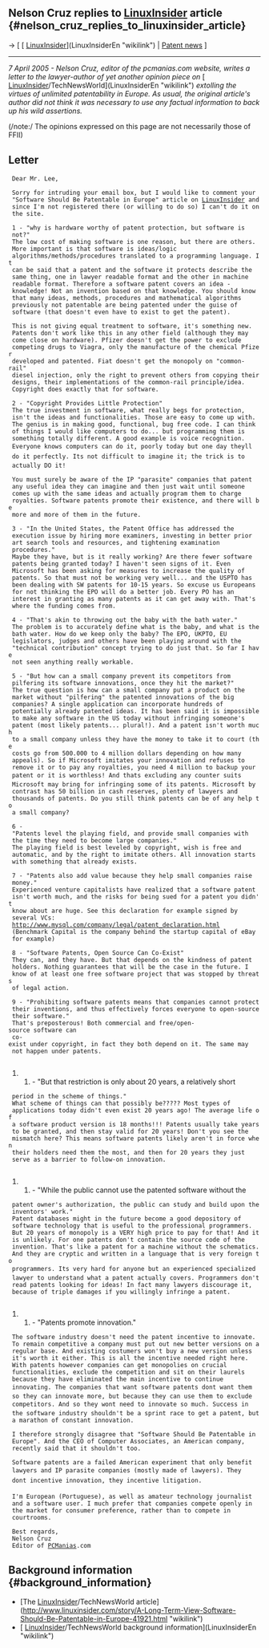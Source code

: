 ## Nelson Cruz replies to [LinuxInsider](LinuxInsider "wikilink") article {#nelson_cruz_replies_to_linuxinsider_article}

-\> \[ [
[LinuxInsider](LinuxInsider "wikilink")](LinuxInsiderEn "wikilink") \| [
Patent news](SwpatcninoEn "wikilink") \]

------------------------------------------------------------------------

*7 April 2005 - Nelson Cruz, editor of the pcmanias.com website, writes
a letter to the lawyer-author of yet another opinion piece on* [
[LinuxInsider](LinuxInsider "wikilink")/TechNewsWorld](LinuxInsiderEn "wikilink")
*extolling the virtues of unlimited patentability in Europe. As usual,
the original article\'s author did not think it was necessary to use any
factual information to back up his wild assertions.*

(/note:/ The opinions expressed on this page are not necessarily those
of FFII)

## Letter

` Dear Mr. Lee,`\
` `\
` Sorry for intruding your email box, but I would like to comment your`\
` "Software Should Be Patentable in Europe" article on `[`LinuxInsider`](LinuxInsider "wikilink")` and`\
` since I'm not registered there (or willing to do so) I can't do it on`\
` the site.`\
` `\
` 1 - "why is hardware worthy of patent protection, but software is`\
` not?"`\
` The low cost of making software is one reason, but there are others.`\
` More important is that software is ideas/logic`\
` algorithms/methods/procedures translated to a programming language. It`\
` can be said that a patent and the software it protects describe the`\
` same thing, one in lawyer readable format and the other in machine`\
` readable format. Therefore a software patent covers an idea -`\
` knowledge! Not an invention based on that knowledge. You should know`\
` that many ideas, methods, procedures and mathematical algorithms`\
` previously not patentable are being patented under the guise of`\
` software (that doesn't even have to exist to get the patent).`\
` `\
` This is not giving equal treatment to software, it's something new.`\
` Patents don't work like this in any other field (although they may`\
` come close on hardware). Pfizer doesn't get the power to exclude`\
` competing drugs to Viagra, only the manufacture of the chemical Pfizer`\
` developed and patented. Fiat doesn't get the monopoly on "common-rail"`\
` diesel injection, only the right to prevent others from copying their`\
` designs, their implementations of the common-rail principle/idea.`\
` Copyright does exactly that for software.`\
` `\
` 2 - "Copyright Provides Little Protection"`\
` The true investment in software, what really begs for protection,`\
` isn't the ideas and functionalities. Those are easy to come up with.`\
` The genius is in making good, functional, bug free code. I can think`\
` of things I would like computers to do... but programming them is`\
` something totally different. A good example is voice recognition.`\
` Everyone knows computers can do it, poorly today but one day theyll`\
` do it perfectly. Its not difficult to imagine it; the trick is to`\
` actually DO it! `\
` `\
` You must surely be aware of the IP "parasite" companies that patent`\
` any useful idea they can imagine and then just wait until someone`\
` comes up with the same ideas and actually program them to charge`\
` royalties. Software patents promote their existence, and there will be`\
` more and more of them in the future.`\
` `\
` 3 - "In the United States, the Patent Office has addressed the`\
` execution issue by hiring more examiners, investing in better prior`\
` art search tools and resources, and tightening examination`\
` procedures."`\
` Maybe they have, but is it really working? Are there fewer software`\
` patents being granted today? I haven't seen signs of it. Even`\
` Microsoft has been asking for measures to increase the quality of`\
` patents. So that must not be working very well... and the USPTO has`\
` been dealing with SW patents for 10-15 years. So excuse us Europeans`\
` for not thinking the EPO will do a better job. Every PO has an`\
` interest in granting as many patents as it can get away with. That's`\
` where the funding comes from.`\
` `\
` 4 - "That's akin to throwing out the baby with the bath water."`\
` The problem is to accurately define what is the baby, and what is the`\
` bath water. How do we keep only the baby? The EPO, UKPTO, EU`\
` legislators, judges and others have been playing around with the`\
` "technical contribution" concept trying to do just that. So far I have`\
` not seen anything really workable.`\
` `\
` 5 - "But how can a small company prevent its competitors from`\
` pilfering its software innovations, once they hit the market?"`\
` The true question is how can a small company put a product on the`\
` market without "pilfering" the patented innovations of the big`\
` companies? A single application can incorporate hundreds of`\
` potentially already patented ideas. It has been said it is impossible`\
` to make any software in the US today without infringing someone's`\
` patent (most likely patents... plural!). And a patent isn't worth much`\
` to a small company unless they have the money to take it to court (the`\
` costs go from 500.000 to 4 million dollars depending on how many`\
` appeals). So if Microsoft imitates your innovation and refuses to`\
` remove it or to pay any royalties, you need 4 million to backup your`\
` patent or it is worthless! And thats excluding any counter suits`\
` Microsoft may bring for infringing some of its patents. Microsoft by`\
` contrast has 50 billion in cash reserves, plenty of lawyers and`\
` thousands of patents. Do you still think patents can be of any help to`\
` a small company?`\
` `\
` 6 - "Patents level the playing field, and provide small companies with`\
` the time they need to become large companies."`\
` The playing field is best leveled by copyright, wish is free and`\
` automatic, and by the right to imitate others. All innovation starts`\
` with something that already exists.`\
` `\
` 7 - "Patents also add value because they help small companies raise`\
` money."`\
` Experienced venture capitalists have realized that a software patent`\
` isn't worth much, and the risks for being sued for a patent you didn't`\
` know about are huge. See this declaration for example signed by`\
` several VCs:`\
` `[`http://www.mysql.com/company/legal/patent_declaration.html`](http://www.mysql.com/company/legal/patent_declaration.html)\
` (Benchmark Capital is the company behind the startup capital of eBay`\
` for example)`\
` `\
` 8 - "Software Patents, Open Source Can Co-Exist"`\
` They can, and they have. But that depends on the kindness of patent`\
` holders. Nothing guarantees that will be the case in the future. I`\
` know of at least one free software project that was stopped by threats`\
` of legal action. `\
` `\
` 9 - "Prohibiting software patents means that companies cannot protect`\
` their inventions, and thus effectively forces everyone to open-source`\
` their software."`\
` That's preposterous! Both commercial and free/open-source software can`\
` co-exist under copyright, in fact they both depend on it. The same may`\
` not happen under patents.`\
` `

1.  1.  \- \"But that restriction is only about 20 years, a relatively
        short

` period in the scheme of things."`\
` What scheme of things can that possibly be????? Most types of`\
` applications today didn't even exist 20 years ago! The average life of`\
` a software product version is 18 months!!! Patents usually take years`\
` to be granted, and then stay valid for 20 years! Don't you see the`\
` mismatch here? This means software patents likely aren't in force when`\
` their holders need them the most, and then for 20 years they just`\
` serve as a barrier to follow-on innovation. `\
` `

1.  1.  \- \"While the public cannot use the patented software without
        the

` patent owner's authorization, the public can study and build upon the`\
` inventors' work."`\
` Patent databases might in the future become a good depository of`\
` software technology that is useful to the professional programmers.`\
` But 20 years of monopoly is a VERY high price to pay for that! And it`\
` is unlikely. For one patents don't contain the source code of the`\
` invention. That's like a patent for a machine without the schematics.`\
` And they are cryptic and written in a language that is very foreign to`\
` programmers. Its very hard for anyone but an experienced specialized`\
` lawyer to understand what a patent actually covers. Programmers don't`\
` read patents looking for ideas! In fact many lawyers discourage it,`\
` because of triple damages if you willingly infringe a patent. `\
` `

1.  1.  \- \"Patents promote innovation.\"

` The software industry doesn't need the patent incentive to innovate.`\
` To remain competitive a company must put out new better versions on a`\
` regular base. And existing costumers won't buy a new version unless`\
` it's worth it either. This is all the incentive needed right here.`\
` With patents however companies can get monopolies on crucial`\
` functionalities, exclude the competition and sit on their laurels`\
` because they have eliminated the main incentive to continue`\
` innovating. The companies that want software patents dont want them`\
` so they can innovate more, but because they can use them to exclude`\
` competitors. And so they wont need to innovate so much. Success in`\
` the software industry shouldn't be a sprint race to get a patent, but`\
` a marathon of constant innovation.`\
` `\
` I therefore strongly disagree that "Software Should Be Patentable in`\
` Europe". And the CEO of Computer Associates, an American company,`\
` recently said that it shouldn't too. `\
` `\
` Software patents are a failed American experiment that only benefit`\
` lawyers and IP parasite companies (mostly made of lawyers). They`\
` dont incentive innovation, they incentive litigation. `\
` `\
` I'm European (Portuguese), as well as amateur technology journalist`\
` and a software user. I much prefer that companies compete openly in`\
` the market for consumer preference, rather than to compete in`\
` courtrooms. `\
` `\
` Best regards,`\
` Nelson Cruz`\
` Editor of `[`PCManias`](PCManias "wikilink")`.com`

## Background information {#background_information}

-   [The [LinuxInsider](LinuxInsider "wikilink")/TechNewsWorld
    article](http://www.linuxinsider.com/story/A-Long-Term-View-Software-Should-Be-Patentable-in-Europe-41921.html "wikilink")
-   [ [LinuxInsider](LinuxInsider "wikilink")/TechNewsWorld background
    information](LinuxInsiderEn "wikilink")

